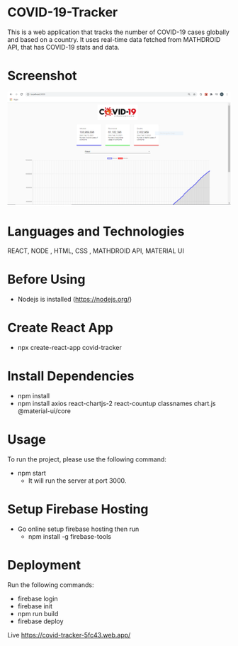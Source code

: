 # COVID-19-Tracker
This is a web application that tracks the number of COVID-19 cases globally and based on a country. It uses real-time data fetched from MATHDROID API, that has COVID-19 stats and data.

# Screenshot
![](images/covid1.PNG)

# Languages and Technologies
REACT, NODE , HTML, CSS , MATHDROID API, MATERIAL UI
# Before Using
* Nodejs is installed (https://nodejs.org/)

# Create React App
* npx create-react-app covid-tracker

# Install Dependencies
* npm install 
* npm install axios react-chartjs-2 react-countup classnames chart.js @material-ui/core

# Usage
To run the project, please use the following command:
* npm start
  * It will run the server at port 3000.

# Setup Firebase Hosting
* Go online setup firebase hosting then run
    * npm install -g firebase-tools

# Deployment
Run the following commands:
* firebase login
* firebase init
* npm run build
* firebase deploy

Live 
https://covid-tracker-5fc43.web.app/
